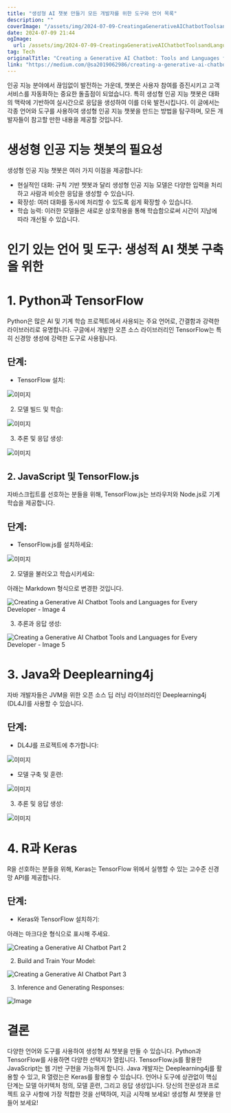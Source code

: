 ```yaml
---
title: "생성형 AI 챗봇 만들기 모든 개발자를 위한 도구와 언어 목록"
description: ""
coverImage: "/assets/img/2024-07-09-CreatingaGenerativeAIChatbotToolsandLanguagesforEveryDeveloper_0.png"
date: 2024-07-09 21:44
ogImage: 
  url: /assets/img/2024-07-09-CreatingaGenerativeAIChatbotToolsandLanguagesforEveryDeveloper_0.png
tag: Tech
originalTitle: "Creating a Generative AI Chatbot: Tools and Languages for Every Developer"
link: "https://medium.com/@sa2019062986/creating-a-generative-ai-chatbot-tools-and-languages-for-every-developer-6742b5611cab"
---
```



인공 지능 분야에서 끊임없이 발전하는 가운데, 챗봇은 사용자 참여를 증진시키고 고객 서비스를 자동화하는 중요한 돌출점이 되었습니다. 특히 생성형 인공 지능 챗봇은 대화의 맥락에 기반하여 실시간으로 응답을 생성하여 이를 더욱 발전시킵니다. 이 글에서는 각종 언어와 도구를 사용하여 생성형 인공 지능 챗봇을 만드는 방법을 탐구하며, 모든 개발자들이 참고할 만한 내용을 제공할 것입니다.

# 생성형 인공 지능 챗봇의 필요성

생성형 인공 지능 챗봇은 여러 가지 이점을 제공합니다:

- 현실적인 대화: 규칙 기반 챗봇과 달리 생성형 인공 지능 모델은 다양한 입력을 처리하고 사람과 비슷한 응답을 생성할 수 있습니다.
- 확장성: 여러 대화를 동시에 처리할 수 있도록 쉽게 확장할 수 있습니다.
- 학습 능력: 이러한 모델들은 새로운 상호작용을 통해 학습함으로써 시간이 지남에 따라 개선될 수 있습니다.

<div class="content-ad"></div>

# 인기 있는 언어 및 도구: 생성적 AI 챗봇 구축을 위한

# 1. Python과 TensorFlow

Python은 많은 AI 및 기계 학습 프로젝트에서 사용되는 주요 언어로, 간결함과 강력한 라이브러리로 유명합니다. 구글에서 개발한 오픈 소스 라이브러리인 TensorFlow는 특히 신경망 생성에 강력한 도구로 사용됩니다.

## 단계:

<div class="content-ad"></div>

- TensorFlow 설치:

![이미지](/assets/img/2024-07-09-CreatingaGenerativeAIChatbotToolsandLanguagesforEveryDeveloper_0.png)

2. 모델 빌드 및 학습:

![이미지](/assets/img/2024-07-09-CreatingaGenerativeAIChatbotToolsandLanguagesforEveryDeveloper_1.png)

<div class="content-ad"></div>

3. 추론 및 응답 생성:

![이미지](/assets/img/2024-07-09-CreatingaGenerativeAIChatbotToolsandLanguagesforEveryDeveloper_2.png)

## 2. JavaScript 및 TensorFlow.js

자바스크립트를 선호하는 분들을 위해, TensorFlow.js는 브라우저와 Node.js로 기계 학습을 제공합니다.

<div class="content-ad"></div>

## 단계:

- TensorFlow.js를 설치하세요:

![이미지](/assets/img/2024-07-09-CreatingaGenerativeAIChatbotToolsandLanguagesforEveryDeveloper_3.png)

2. 모델을 불러오고 학습시키세요:

<div class="content-ad"></div>

아래는 Markdown 형식으로 변경한 것입니다.

![Creating a Generative AI Chatbot Tools and Languages for Every Developer - Image 4](/assets/img/2024-07-09-CreatingaGenerativeAIChatbotToolsandLanguagesforEveryDeveloper_4.png)

3. 추론과 응답 생성:

![Creating a Generative AI Chatbot Tools and Languages for Every Developer - Image 5](/assets/img/2024-07-09-CreatingaGenerativeAIChatbotToolsandLanguagesforEveryDeveloper_5.png)

# 3. Java와 Deeplearning4j

<div class="content-ad"></div>

자바 개발자들은 JVM을 위한 오픈 소스 딥 러닝 라이브러리인 Deeplearning4j (DL4J)를 사용할 수 있습니다.

## 단계:

- DL4J를 프로젝트에 추가합니다:

![이미지](/assets/img/2024-07-09-CreatingaGenerativeAIChatbotToolsandLanguagesforEveryDeveloper_6.png)

<div class="content-ad"></div>

- 모델 구축 및 훈련:

![이미지](/assets/img/2024-07-09-CreatingaGenerativeAIChatbotToolsandLanguagesforEveryDeveloper_7.png)

3. 추론 및 응답 생성:

![이미지](/assets/img/2024-07-09-CreatingaGenerativeAIChatbotToolsandLanguagesforEveryDeveloper_8.png)

<div class="content-ad"></div>

# 4. R과 Keras

R을 선호하는 분들을 위해, Keras는 TensorFlow 위에서 실행할 수 있는 고수준 신경망 API를 제공합니다.

## 단계:

- Keras와 TensorFlow 설치하기:

<div class="content-ad"></div>

아래는 마크다운 형식으로 표시해 주세요.


![Creating a Generative AI Chatbot Part 2](/assets/img/2024-07-09-CreatingaGenerativeAIChatbotToolsandLanguagesforEveryDeveloper_9.png)

2. Build and Train Your Model:

![Creating a Generative AI Chatbot Part 3](/assets/img/2024-07-09-CreatingaGenerativeAIChatbotToolsandLanguagesforEveryDeveloper_10.png)

3. Inference and Generating Responses:


<div class="content-ad"></div>

![Image](/assets/img/2024-07-09-CreatingaGenerativeAIChatbotToolsandLanguagesforEveryDeveloper_11.png)

# 결론

다양한 언어와 도구를 사용하여 생성형 AI 챗봇을 만들 수 있습니다. Python과 TensorFlow를 사용하면 다양한 선택지가 열립니다. TensorFlow.js를 활용한 JavaScript는 웹 기반 구현을 가능하게 합니다. Java 개발자는 Deeplearning4j를 활용할 수 있고, R 열렸는은 Keras를 활용할 수 있습니다. 언어나 도구에 상관없이 핵심 단계는 모델 아키텍처 정의, 모델 훈련, 그리고 응답 생성입니다. 당신의 전문성과 프로젝트 요구 사항에 가장 적합한 것을 선택하여, 지금 시작해 보세요! 생성형 AI 챗봇을 만들어 보세요!